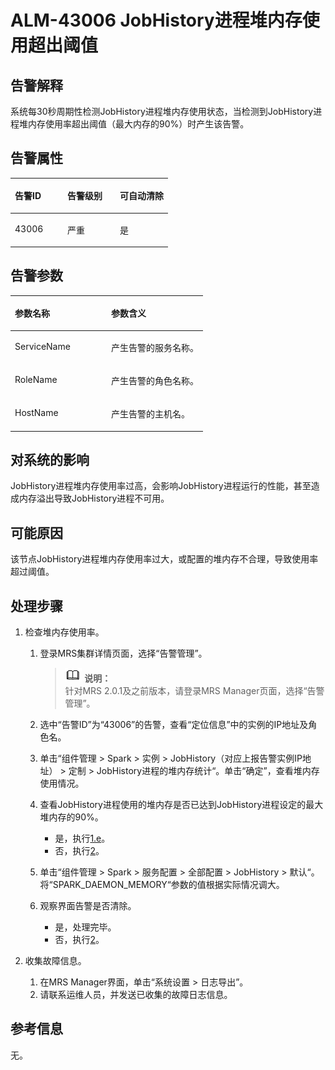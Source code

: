 # ALM-43006 JobHistory进程堆内存使用超出阈值<a name="ZH-CN_TOPIC_0191883157"></a>

## 告警解释<a name="zh-cn_topic_0191813968_zh-cn_topic_0087039425_section43920869"></a>

系统每30秒周期性检测JobHistory进程堆内存使用状态，当检测到JobHistory进程堆内存使用率超出阈值（最大内存的90%）时产生该告警。

## 告警属性<a name="zh-cn_topic_0191813968_zh-cn_topic_0087039425_section59743502"></a>

<a name="zh-cn_topic_0191813968_zh-cn_topic_0087039425_table64843092"></a>
<table><thead align="left"><tr id="zh-cn_topic_0191813968_zh-cn_topic_0087039425_row10409628"><th class="cellrowborder" valign="top" width="33.33333333333333%" id="mcps1.1.4.1.1"><p id="zh-cn_topic_0191813968_zh-cn_topic_0087039425_p37873528"><a name="zh-cn_topic_0191813968_zh-cn_topic_0087039425_p37873528"></a><a name="zh-cn_topic_0191813968_zh-cn_topic_0087039425_p37873528"></a>告警ID</p>
</th>
<th class="cellrowborder" valign="top" width="33.33333333333333%" id="mcps1.1.4.1.2"><p id="zh-cn_topic_0191813968_zh-cn_topic_0087039425_p47856888"><a name="zh-cn_topic_0191813968_zh-cn_topic_0087039425_p47856888"></a><a name="zh-cn_topic_0191813968_zh-cn_topic_0087039425_p47856888"></a>告警级别</p>
</th>
<th class="cellrowborder" valign="top" width="33.33333333333333%" id="mcps1.1.4.1.3"><p id="zh-cn_topic_0191813968_zh-cn_topic_0087039425_p51202692"><a name="zh-cn_topic_0191813968_zh-cn_topic_0087039425_p51202692"></a><a name="zh-cn_topic_0191813968_zh-cn_topic_0087039425_p51202692"></a>可自动清除</p>
</th>
</tr>
</thead>
<tbody><tr id="zh-cn_topic_0191813968_zh-cn_topic_0087039425_row53777413"><td class="cellrowborder" valign="top" width="33.33333333333333%" headers="mcps1.1.4.1.1 "><p id="zh-cn_topic_0191813968_zh-cn_topic_0087039425_p61003235"><a name="zh-cn_topic_0191813968_zh-cn_topic_0087039425_p61003235"></a><a name="zh-cn_topic_0191813968_zh-cn_topic_0087039425_p61003235"></a>43006</p>
</td>
<td class="cellrowborder" valign="top" width="33.33333333333333%" headers="mcps1.1.4.1.2 "><p id="zh-cn_topic_0191813968_zh-cn_topic_0087039425_p42315013"><a name="zh-cn_topic_0191813968_zh-cn_topic_0087039425_p42315013"></a><a name="zh-cn_topic_0191813968_zh-cn_topic_0087039425_p42315013"></a>严重</p>
</td>
<td class="cellrowborder" valign="top" width="33.33333333333333%" headers="mcps1.1.4.1.3 "><p id="zh-cn_topic_0191813968_zh-cn_topic_0087039425_p4964052"><a name="zh-cn_topic_0191813968_zh-cn_topic_0087039425_p4964052"></a><a name="zh-cn_topic_0191813968_zh-cn_topic_0087039425_p4964052"></a>是</p>
</td>
</tr>
</tbody>
</table>

## 告警参数<a name="zh-cn_topic_0191813968_zh-cn_topic_0087039425_section820607"></a>

<a name="zh-cn_topic_0191813968_zh-cn_topic_0087039425_table66543927"></a>
<table><thead align="left"><tr id="zh-cn_topic_0191813968_zh-cn_topic_0087039425_row61284534"><th class="cellrowborder" valign="top" width="50%" id="mcps1.1.3.1.1"><p id="zh-cn_topic_0191813968_zh-cn_topic_0087039425_p65100236"><a name="zh-cn_topic_0191813968_zh-cn_topic_0087039425_p65100236"></a><a name="zh-cn_topic_0191813968_zh-cn_topic_0087039425_p65100236"></a>参数名称</p>
</th>
<th class="cellrowborder" valign="top" width="50%" id="mcps1.1.3.1.2"><p id="zh-cn_topic_0191813968_zh-cn_topic_0087039425_p38627770"><a name="zh-cn_topic_0191813968_zh-cn_topic_0087039425_p38627770"></a><a name="zh-cn_topic_0191813968_zh-cn_topic_0087039425_p38627770"></a>参数含义</p>
</th>
</tr>
</thead>
<tbody><tr id="zh-cn_topic_0191813968_zh-cn_topic_0087039425_row41841705"><td class="cellrowborder" valign="top" width="50%" headers="mcps1.1.3.1.1 "><p id="zh-cn_topic_0191813968_zh-cn_topic_0087039425_p33734977"><a name="zh-cn_topic_0191813968_zh-cn_topic_0087039425_p33734977"></a><a name="zh-cn_topic_0191813968_zh-cn_topic_0087039425_p33734977"></a>ServiceName</p>
</td>
<td class="cellrowborder" valign="top" width="50%" headers="mcps1.1.3.1.2 "><p id="zh-cn_topic_0191813968_zh-cn_topic_0087039425_p48178601"><a name="zh-cn_topic_0191813968_zh-cn_topic_0087039425_p48178601"></a><a name="zh-cn_topic_0191813968_zh-cn_topic_0087039425_p48178601"></a>产生告警的服务名称。</p>
</td>
</tr>
<tr id="zh-cn_topic_0191813968_zh-cn_topic_0087039425_row30954226"><td class="cellrowborder" valign="top" width="50%" headers="mcps1.1.3.1.1 "><p id="zh-cn_topic_0191813968_zh-cn_topic_0087039425_p24264406"><a name="zh-cn_topic_0191813968_zh-cn_topic_0087039425_p24264406"></a><a name="zh-cn_topic_0191813968_zh-cn_topic_0087039425_p24264406"></a>RoleName</p>
</td>
<td class="cellrowborder" valign="top" width="50%" headers="mcps1.1.3.1.2 "><p id="zh-cn_topic_0191813968_zh-cn_topic_0087039425_p19259870"><a name="zh-cn_topic_0191813968_zh-cn_topic_0087039425_p19259870"></a><a name="zh-cn_topic_0191813968_zh-cn_topic_0087039425_p19259870"></a>产生告警的角色名称。</p>
</td>
</tr>
<tr id="zh-cn_topic_0191813968_zh-cn_topic_0087039425_row39121107"><td class="cellrowborder" valign="top" width="50%" headers="mcps1.1.3.1.1 "><p id="zh-cn_topic_0191813968_zh-cn_topic_0087039425_p14693133"><a name="zh-cn_topic_0191813968_zh-cn_topic_0087039425_p14693133"></a><a name="zh-cn_topic_0191813968_zh-cn_topic_0087039425_p14693133"></a>HostName</p>
</td>
<td class="cellrowborder" valign="top" width="50%" headers="mcps1.1.3.1.2 "><p id="zh-cn_topic_0191813968_zh-cn_topic_0087039425_p49293152"><a name="zh-cn_topic_0191813968_zh-cn_topic_0087039425_p49293152"></a><a name="zh-cn_topic_0191813968_zh-cn_topic_0087039425_p49293152"></a>产生告警的主机名。</p>
</td>
</tr>
</tbody>
</table>

## 对系统的影响<a name="zh-cn_topic_0191813968_zh-cn_topic_0087039425_section7385465"></a>

JobHistory进程堆内存使用率过高，会影响JobHistory进程运行的性能，甚至造成内存溢出导致JobHistory进程不可用。

## 可能原因<a name="zh-cn_topic_0191813968_zh-cn_topic_0087039425_section66469189"></a>

该节点JobHistory进程堆内存使用率过大，或配置的堆内存不合理，导致使用率超过阈值。

## 处理步骤<a name="zh-cn_topic_0191813968_zh-cn_topic_0087039425_section61351797"></a>

1.  检查堆内存使用率。
    1.  登录MRS集群详情页面，选择“告警管理”。

        >![](public_sys-resources/icon-note.gif) **说明：**   
        >针对MRS 2.0.1及之前版本，请登录MRS Manager页面，选择“告警管理”。  

    2.  选中“告警ID”为“43006”的告警，查看“定位信息”中的实例的IP地址及角色名。
    3.  单击“组件管理 \> Spark \> 实例 \> JobHistory（对应上报告警实例IP地址） \> 定制 \> JobHistory进程的堆内存统计“。单击“确定”，查看堆内存使用情况。
    4.  查看JobHistory进程使用的堆内存是否已达到JobHistory进程设定的最大堆内存的90%。
        -   是，执行[1.e](#zh-cn_topic_0191813968_li1011493181634)。
        -   否，执行[2](#zh-cn_topic_0191813968_li572522141314)。

    5.  <a name="zh-cn_topic_0191813968_li1011493181634"></a>单击“组件管理 \> Spark \> 服务配置 \> 全部配置 \> JobHistory \> 默认“。将“SPARK\_DAEMON\_MEMORY“参数的值根据实际情况调大。
    6.  观察界面告警是否清除。
        -   是，处理完毕。
        -   否，执行[2](#zh-cn_topic_0191813968_li572522141314)。

2.  <a name="zh-cn_topic_0191813968_li572522141314"></a>收集故障信息。
    1.  在MRS Manager界面，单击“系统设置 \> 日志导出”。
    2.  请联系运维人员，并发送已收集的故障日志信息。


## 参考信息<a name="zh-cn_topic_0191813968_zh-cn_topic_0087039425_section15295265"></a>

无。

